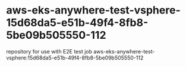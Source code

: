 # aws-eks-anywhere-test-vsphere-15d68da5-e51b-49f4-8fb8-5be09b505550-112
repository for use with E2E test job aws-eks-anywhere-test-vsphere:15d68da5-e51b-49f4-8fb8-5be09b505550-112
